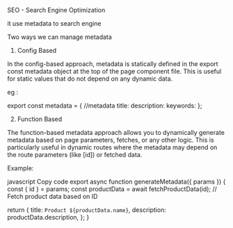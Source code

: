 SEO - Search Engine Optimization

it use metadata to search engine

Two ways we can manage metadata

1) Config Based

In the config-based approach, metadata is statically defined in the export const metadata object at the top of the page component file. This is useful for static values that do not depend on any dynamic data.

eg : 

export const metadata = {
    //metadata 
    title:
    description:
    keywords:
};      


2) Function Based

The function-based metadata approach allows you to dynamically generate metadata based on page parameters, fetches, or any other logic. This is particularly useful in dynamic routes where the metadata may depend on the route parameters (like [id]) or fetched data.

Example:

javascript
Copy code
export async function generateMetadata({ params }) {
  const { id } = params;
  const productData = await fetchProductData(id); // Fetch product data based on ID

  return {
    title: `Product ${productData.name}`,
    description: productData.description,
  };
}